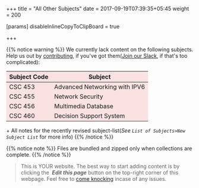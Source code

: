+++
title = "All Other Subjects"
date =  2017-09-19T07:39:35+05:45
weight = 200

[params]
disableInlineCopyToClipBoard = true

+++

{{% notice warning %}}
We currently lack content on the following subjects. Help us out by [contributing](/8thSem/en/how-to-contribute), if you've got them([Join our Slack](https://join.slack.com/t/csitauthority/shared_invite/enQtMjgwOTA1NjExMzQ1LTc2Yzg0ODkyNzcxYjkyNzczOTdiMDE1OTIxNzg4MjNkOWJlM2U2MDc3OTBiOGQ4YWE0YTNlNDFkYWE2NjNlOTk), if that's too complicated):

|Subject Code|Subject
|---|---|
|CSC 453| Advanced Networking with IPV6|
|CSC 455| Network Security|
|CSC 456| Multimedia Database|
|CSC 460| Decision Support System|
&plus; All notes for the recently revised subject-list(_See `List of Subjects>New Subject List`_ for more info)
{{% /notice %}}

<style>
table tr, table th{ background-color: #FAE2E2; }
</style>

{{% notice note %}}
Files are bundled and zipped only when collections are complete.
{{% /notice %}}


> This is YOUR website. The best way to start adding content is by clicking the <i class="fa fa-code-fork">&nbsp;__Edit this page__</i> button on the top-right corner of this webpage. Feel free to [come knocking](https://m.me/CSITauthority "We're responsive on messenger!") incase of any issues.
